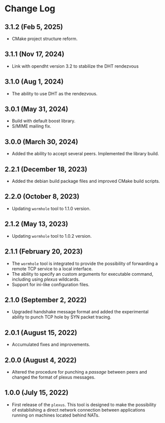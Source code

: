 # Change Log

## 3.1.2 (Feb 5, 2025)

- CMake project structure reform.

## 3.1.1 (Nov 17, 2024)

- Link with opendht version 3.2 to stabilize the DHT rendezvous

## 3.1.0 (Aug 1, 2024)

- The ability to use DHT as the rendezvous.

## 3.0.1 (May 31, 2024)

- Build with default boost library.
- S/MIME mailing fix.

## 3.0.0 (March 30, 2024)

- Added the ability to accept several peers. Implemented the library build.

## 2.2.1 (December 18, 2023)

- Added the debian build package files and improved CMake build scripts.

## 2.2.0 (October 8, 2023)

- Updating `wormhole` tool to 1.1.0 version.

## 2.1.2 (May 13, 2023)

- Updating `wormhole` tool to 1.0.2 version.

## 2.1.1 (February 20, 2023)

- The `wormhole` tool is integrated to provide the possibility of forwarding a remote TCP service to a local interface.
- The ability to specify an custom arguments for executable command, including using *plexus* wildcards.
- Support for ini-like configuration files.

## 2.1.0 (September 2, 2022)

- Upgraded handshake message format and added the experimental ability to punch TCP hole by SYN packet tracing.

## 2.0.1 (August 15, 2022)

- Accumulated fixes and improvements.

## 2.0.0 (August 4, 2022)

- Altered the procedure for punching a *passage* between peers and changed the format of plexus messages.

## 1.0.0 (July 15, 2022)

- First release of the `plexus`. This tool is designed to make the possibility of establishing a direct network connection between applications running on machines located behind NATs.
